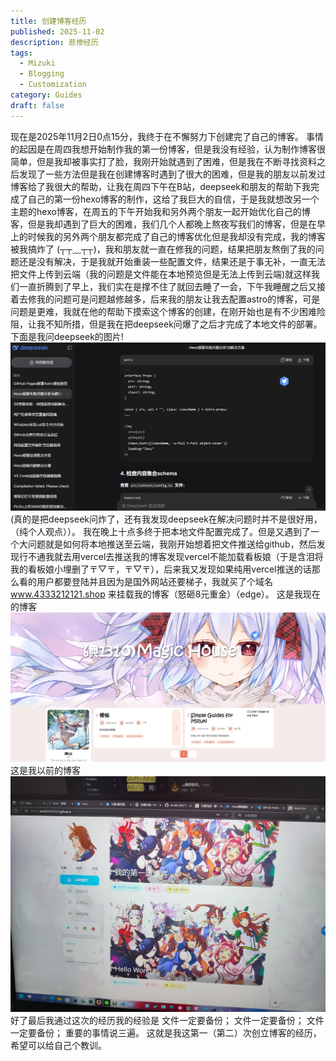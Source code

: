 ```yaml
---
title: 创建博客经历
published: 2025-11-02
description: 悲惨经历
tags:
  - Mizuki
  - Blogging
  - Customization
category: Guides
draft: false
---
```

现在是2025年11月2日0点15分，我终于在不懈努力下创建完了自己的博客。
事情的起因是在周四我想开始制作我的第一份博客，但是我没有经验，认为制作博客很简单，但是我却被事实打了脸，我刚开始就遇到了困难，但是我在不断寻找资料之后发现了一些方法但是我在创建博客时遇到了很大的困难，但是我的朋友以前发过博客给了我很大的帮助，让我在周四下午在B站，deepseek和朋友的帮助下我完成了自己的第一份hexo博客的制作，这给了我巨大的自信，于是我就想改另一个主题的hexo博客，在周五的下午开始我和另外两个朋友一起开始优化自己的博客，但是我却遇到了巨大的困难，我们几个人都晚上熬夜写我们的博客，但是在早上的时候我的另外两个朋友都完成了自己的博客优化但是我却没有完成，我的博客被我搞炸了 (┬┬﹏┬┬)，我和朋友就一直在修我的问题，结果把朋友熬倒了我的问题还是没有解决，于是我就开始重装一些配置文件，结果还是于事无补，一直无法把文件上传到云端（我的问题是文件能在本地预览但是无法上传到云端)就这样我们一直折腾到了早上，我们实在是撑不住了就回去睡了一会，下午我睡醒之后又接着去修我的问题可是问题越修越多，后来我的朋友让我去配置astro的博客，可是问题是更难，我就在他的帮助下摸索这个博客的创建，在刚开始也是有不少困难险阻，让我不知所措，但是我在把deepseek问爆了之后才完成了本地文件的部署。
下面是我问deepseek的图片!
![](https://raw.githubusercontent.com/zhu4333212121/tuchuang/main/%E5%B1%8F%E5%B9%95%E6%88%AA%E5%9B%BE%202025-11-02%20005518.png)
(真的是把deepseek问炸了，还有我发现deepseek在解决问题时并不是很好用，（纯个人观点））。
我在晚上十点多终于把本地文件配置完成了。但是又遇到了一个大问题就是如何将本地推送至云端，我刚开始想着把文件推送给github，然后发现行不通我就去用vercel去推送我的博客发现vercel不能加载看板娘（于是含泪将我的看板娘小埋删了〒▽〒，〒▽〒），后来我又发现如果纯用vercel推送的话那么看的用户都要登陆并且因为是国外网站还要梯子，我就买了个域名 www.4333212121.shop 来挂载我的博客（怒砸8元重金）（edge）。
这是我现在的博客![](https://raw.githubusercontent.com/zhu4333212121/tuchuang/main/%E5%B1%8F%E5%B9%95%E6%88%AA%E5%9B%BE%202025-11-02%20012759.png)
这是我以前的博客
![](https://raw.githubusercontent.com/zhu4333212121/tuchuang/main/4fb513dd47866aa69d780a254bc64dfb.jpg)
好了最后我通过这次的经历我的经验是
文件一定要备份；
文件一定要备份；
文件一定要备份；
重要的事情说三遍。
这就是我这第一（第二）次创立博客的经历，希望可以给自己个教训。
